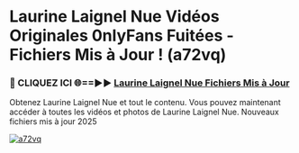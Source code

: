 # Laurine Laignel Nue Vidéos Originales 0nlyFans Fuitées - Fichiers Mis à Jour ! (a72vq)

<h3>🔴 CLIQUEZ ICI 🌐==►► <a href="https://tinyurl.com/2pmr4ezf" rel="nofollow">Laurine Laignel Nue Fichiers Mis à Jour</a></h3>

Obtenez Laurine Laignel Nue et tout le contenu. Vous pouvez maintenant accéder à toutes les vidéos et photos de Laurine Laignel Nue. Nouveaux fichiers mis à jour 2025

[![a72vq](https://i.imgur.com/6SNvagu.gif)](https://tinyurl.com/2pmr4ezf)
